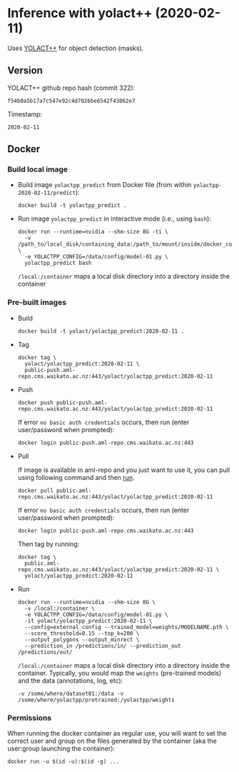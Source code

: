 # Inference with yolact++ (2020-02-11)

Uses [YOLACT++](https://github.com/dbolya/yolact/) for object detection (masks).

## Version

YOLACT++ github repo hash (commit 322):

```
f54b0a5b17a7c547e92c4d7026be6542f43862e7
```

Timestamp:

```
2020-02-11
```

## Docker

### Build local image

* Build image `yolactpp_predict` from Docker file (from within `yolactpp-2020-02-11/predict`):

  ```
  docker build -t yolactpp_predict .
  ```

* Run image `yolactpp_predict` in interactive mode (i.e., using `bash`):

  ```
  docker run --runtime=nvidia --shm-size 8G -ti \
    -v /path_to/local_disk/containing_data:/path_to/mount/inside/docker_container \
    -e YOLACTPP_CONFIG=/data/config/model-01.py \
    yolactpp_predict bash
  ```

  `/local:/container` maps a local disk directory into a directory inside the container


### Pre-built images

* Build

  ```
  docker build -t yolact/yolactpp_predict:2020-02-11 .
  ```

* Tag

  ```
  docker tag \
    yolact/yolactpp_predict:2020-02-11 \
    public-push.aml-repo.cms.waikato.ac.nz:443/yolact/yolactpp_predict:2020-02-11
  ```

* Push

  ```
  docker push public-push.aml-repo.cms.waikato.ac.nz:443/yolact/yolactpp_predict:2020-02-11
  ```

  If error `no basic auth credentials` occurs, then run (enter user/password when prompted):

  ```
  docker login public-push.aml-repo.cms.waikato.ac.nz:443
  ```

* Pull

  If image is available in aml-repo and you just want to use it, you can pull using following 
  command and then [run](#run).

  ```
  docker pull public.aml-repo.cms.waikato.ac.nz:443/yolact/yolactpp_predict:2020-02-11
  ```

  If error `no basic auth credentials` occurs, then run (enter user/password when prompted):

  ```
  docker login public-push.aml-repo.cms.waikato.ac.nz:443
  ```

  Then tag by running:

  ```
  docker tag \
    public.aml-repo.cms.waikato.ac.nz:443/yolact/yolactpp_predict:2020-02-11 \
    yolact/yolactpp_predict:2020-02-11
  ```

* <a name="run">Run</a>

  ```
  docker run --runtime=nvidia --shm-size 8G \
    -v /local:/container \
    -e YOLACTPP_CONFIG=/data/config/model-01.py \
    -it yolact/yolactpp_predict:2020-02-11 \
    --config=external_config --trained_model=weights/MODELNAME.pth \
    --score_threshold=0.15 --top_k=200 \
    --output_polygons --output_minrect \
    --prediction_in /predictions/in/ --prediction_out /predictions/out/    
  ```

  `/local:/container` maps a local disk directory into a directory inside the container.
  Typically, you would map the `weights` (pre-trained models) and the data (annotations, 
  log, etc):

  ```
  -v /some/where/dataset01:/data -v /some/where/yolactpp/pretrained:/yolactpp/weights
  ```


### Permissions

When running the docker container as regular use, you will want to set the correct
user and group on the files generated by the container (aka the user:group launching
the container):

```commandline
docker run -u $(id -u):$(id -g) ...
```
